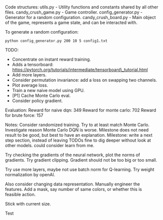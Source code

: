 Code structures:
utils.py - Utility functions and constants shared by all other files.
candy\_crush\_game.py - Game controller.
config\_generator.py - Generator for a random configuration.
candy\_crush\_board.py - Main object of the game, represents a game state, and can be interacted with.

To generate a random configuration:
```
python config_generator.py 200 10 5 config1.txt
```

TODO:
* Concentrate on instant reward training.
* Adds a tensorboard: https://pytorch.org/tutorials/intermediate/tensorboard\_tutorial.html
* Add more layers.
* Consider permutation invariance: add a loss on swapping two channels.
* Plot average loss.
* Train a new naive model using GPU.
* [P1] Cache Monte Carlo eval.
* Consider policy gradient.


Evaluation:
Reward for naive dqn: 349
Reward for monte carlo: 702
Reward for brute force: 157

Notes:
Consider randomized training.
Try to at least match Monte Carlo.
Investigate reason Monte Carlo DQN is worse.
Milestone does not need result to be good, but best to have an explanation.
Milestone: write a next step section, instead of leaving TODOs
fine to dig deeper without look at other models.
could consider learn from me.

Try checking the gradients of the neural network, plot the norms of gradients. Try gradient clipping. Gradient should not be too big or too small.

Try use more layers, maybe not use batch norm for Q-learning. Try weight normalization by openAI.

Also consider changing data representation. Manually engineer the features. Add a mask, say number of same colors, or whether this is feasible action.

Stick with current size.

Test
